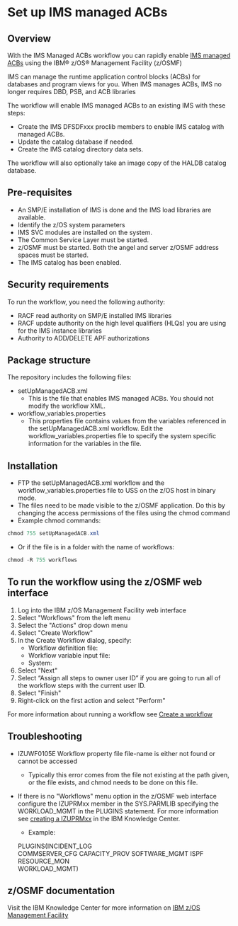 # Set up IMS managed ACBs

## Overview

With the IMS Managed ACBs workflow you can rapidly enable [IMS managed ACBs](https://www.ibm.com/support/knowledgecenter/en/SSEPH2_14.1.0/com.ibm.ims14.doc.sdg/ims_catalog_acb_mgmt_enabling_catg_exists.htm) using the IBM® z/OS® Management Facility (z/OSMF) 

IMS can manage the runtime application control blocks (ACBs) for databases and program views for you. When IMS manages ACBs, IMS no longer requires DBD, PSB, and ACB libraries

The workflow will enable IMS managed ACBs to an existing IMS with these steps:
* Create the IMS DFSDFxxx proclib members to enable IMS catalog with managed ACBs.
* Update the catalog database if needed. 
* Create the IMS catalog directory data sets.

The workflow will also optionally take an image copy of the HALDB catalog database.

## Pre-requisites
* An SMP/E installation of IMS is done and the IMS load libraries are available.
* Identify the z/OS system parameters
* IMS SVC modules are installed on the system.
* The Common Service Layer must be started.
* z/OSMF must be started. Both the angel and server z/OSMF address spaces must be started. 
* The IMS catalog has been enabled.

## Security requirements  
To run the workflow, you need the following authority:
* RACF read authority on SMP/E installed IMS libraries
* RACF update authority on the high level qualifiers (HLQs) you are using for the IMS instance libraries
* Authority to ADD/DELETE APF authorizations

## Package structure  
The repository includes the following files:
* setUpManagedACB.xml
  * This is the file that enables IMS managed ACBs. You should not modify the workflow XML.
* workflow_variables.properties
  * This properties file contains values from the variables referenced in the setUpManagedACB.xml workflow. Edit the workflow_variables.properties file to specify the system specific information for the variables in the file. 

## Installation  
* FTP the setUpManagedACB.xml workflow and the workflow_variables.properties file to USS on the z/OS host in binary mode.
* The files need to be made visible to the z/OSMF application.  Do this by changing the access permissions of the files using the chmod command
* Example chmod commands: 
```Java
chmod 755 setUpManagedACB.xml
```
* Or if the file is in a folder with the name of workflows:
```Java 
chmod -R 755 workflows
```

## To run the workflow using the z/OSMF web interface
1. Log into the IBM z/OS Management Facility web interface
1. Select "Workflows" from the left menu
1. Select the "Actions" drop down menu
1. Select "Create Workflow"
1. In the Create Workflow dialog, specify:
    *	Workflow definition file: 
    *	Workflow variable input file:
    *	System:
1. Select "Next"
1. Select “Assign all steps to owner user ID” if you are going to run all of the workflow steps with the current user ID.
1. Select "Finish"
1. Right-click on the first action and select "Perform"

For more information about running a workflow see [Create a workflow](https://www.ibm.com/support/knowledgecenter/en/SSLTBW_2.3.0/com.ibm.zosmfworkflows.help.doc/izuWFhpCreateWorkflowDialog.html)

## Troubleshooting
* IZUWF0105E   Workflow property file file-name is either not found or cannot be accessed
  * Typically this error comes from the file not existing at the path given, or the file exists, and chmod needs to be done on this file.
* If there is no "Workflows" menu option in the z/OSMF web interface configure the IZUPRMxx member in the SYS.PARMLIB specifying the WORKLOAD_MGMT in the PLUGINS statement. For more information see [creating a IZUPRMxx](https://www.ibm.com/support/knowledgecenter/en/SSLTBW_2.2.0/com.ibm.zos.v2r2.izua300/izuconfig_IZUPRMxx.htm) in the IBM Knowledge Center.
  * Example: 
  
  PLUGINS(INCIDENT_LOG  
        COMMSERVER_CFG
        CAPACITY_PROV 
        SOFTWARE_MGMT 
        ISPF          
        RESOURCE_MON  
        WORKLOAD_MGMT)

## z/OSMF documentation

Visit the IBM Knowledge Center for more information on [IBM z/OS Management Facility](https://www.ibm.com/support/knowledgecenter/search/IBM%20z%2FOS%20Management%20Facility?scope=SSLTBW_2.2.0)
